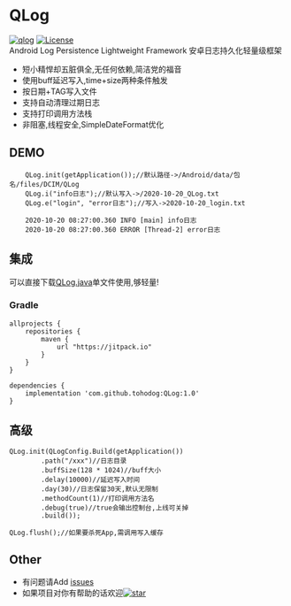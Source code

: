 # QLog
[![qlog][qlogsvg]][star]  [![License][licensesvg]][license]  
Android Log Persistence Lightweight Framework 安卓日志持久化轻量级框架
<br/>
  * 短小精悍却五脏俱全,无任何依赖,简洁党的福音
  * 使用buff延迟写入,time+size两种条件触发
  * 按日期+TAG写入文件
  * 支持自动清理过期日志
  * 支持打印调用方法栈
  * 非阻塞,线程安全,SimpleDateFormat优化
## DEMO
```
    QLog.init(getApplication());//默认路径->/Android/data/包名/files/DCIM/QLog
    QLog.i("info日志");//默认写入->/2020-10-20_QLog.txt
    QLog.e("login", "error日志");//写入->2020-10-20_login.txt
    
    2020-10-20 08:27:00.360 INFO [main] info日志
    2020-10-20 08:27:00.360 ERROR [Thread-2] error日志
```
## 集成
可以直接下载[QLog.java](https://raw.githubusercontent.com/tohodog/QLog/master/app/src/main/java/com/qsinong/example/single/QLog.java)单文件使用,够轻量!
<br/>
### Gradle
```
allprojects {
    repositories {
        maven {
            url "https://jitpack.io"
        }
    }
}

dependencies {
    implementation 'com.github.tohodog:QLog:1.0'
}
```

## 高级
```
QLog.init(QLogConfig.Build(getApplication())
        .path("/xxx")//日志目录
        .buffSize(128 * 1024)//buff大小
        .delay(10000)//延迟写入时间
        .day(30)//日志保留30天,默认无限制
        .methodCount(1)//打印调用方法名
        .debug(true)//true会输出控制台,上线可关掉
        .build());

QLog.flush();//如果要杀死App,需调用写入缓存
```

## Other
  * 有问题请Add [issues](https://github.com/tohodog/QLog/issues)
  * 如果项目对你有帮助的话欢迎[![star][starsvg]][star]

[starsvg]: https://img.shields.io/github/stars/tohodog/QLog.svg?style=social&label=Stars
[star]: https://github.com/tohodog/QLog

[qlogsvg]: https://img.shields.io/badge/Qlog-1.0.0-blue.svg

[licensesvg]: https://img.shields.io/badge/License-Apache--2.0-red.svg
[license]: https://raw.githubusercontent.com/tohodog/QLog/master/LICENSE
